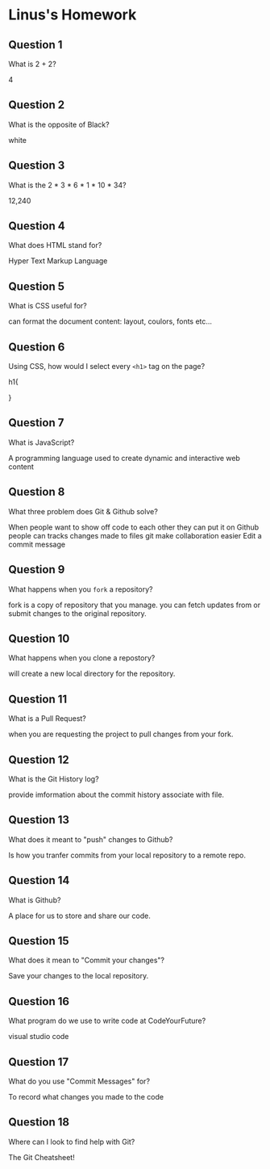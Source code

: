 # Linus's Homework

## Question 1

What is 2 + 2?

4

## Question 2

What is the opposite of Black?

white

## Question 3

What is the  2 * 3 * 6 * 1 * 10 * 34?

12,240

## Question 4 

What does HTML stand for?

Hyper Text Markup Language

## Question 5

What is CSS useful for?

can format the document content: layout, coulors, fonts etc...

## Question 6

Using CSS, how would I select every `<h1>` tag on the page?


h1{

}


## Question 7

What is JavaScript?

A programming language used to create dynamic and interactive web content

## Question 8

What three problem does Git & Github solve?

When people want to show off code to each other they can put it on Github
people can tracks  changes made to files
git make collaboration easier
Edit a commit message

## Question 9

What happens when you `fork` a repository?

fork is a copy of repository that you manage.
you can fetch updates from or submit changes to the original repository.

## Question 10 

What happens when you clone a repostory?

will create a new local directory for the repository.

## Question 11

What is a Pull Request?

when you are requesting the project to pull changes from your fork.

## Question 12

What is the Git History log?

provide imformation about the commit history associate with file.

## Question 13

What does it meant to "push" changes to Github?

Is how you tranfer commits from your local repository to a remote repo.

## Question 14

What is Github?

A place for us to store and share our code.

## Question 15

What does it mean to "Commit your changes"?

Save your changes to the local repository.

## Question 16

What program do we use to write code at CodeYourFuture?

visual studio code

## Question 17

What do you use "Commit Messages" for?

To record what changes you made to the code

## Question 18

Where can I look to find help with Git?

The Git Cheatsheet!
